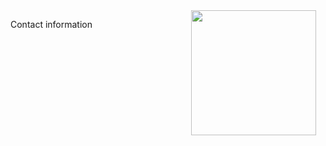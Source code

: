 <img style="padding: 0 15px; float: right;" src="https://victorcazalis.github.io/Gazé2.jpg"  align="right" width="200">

Contact information
